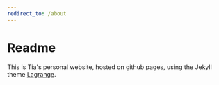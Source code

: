 ```yaml
---
redirect_to: /about
---
```


# Readme

This is Tia's personal website, hosted on github pages, using the Jekyll theme [Lagrange](https://lenpaul.github.io/Lagrange/).
